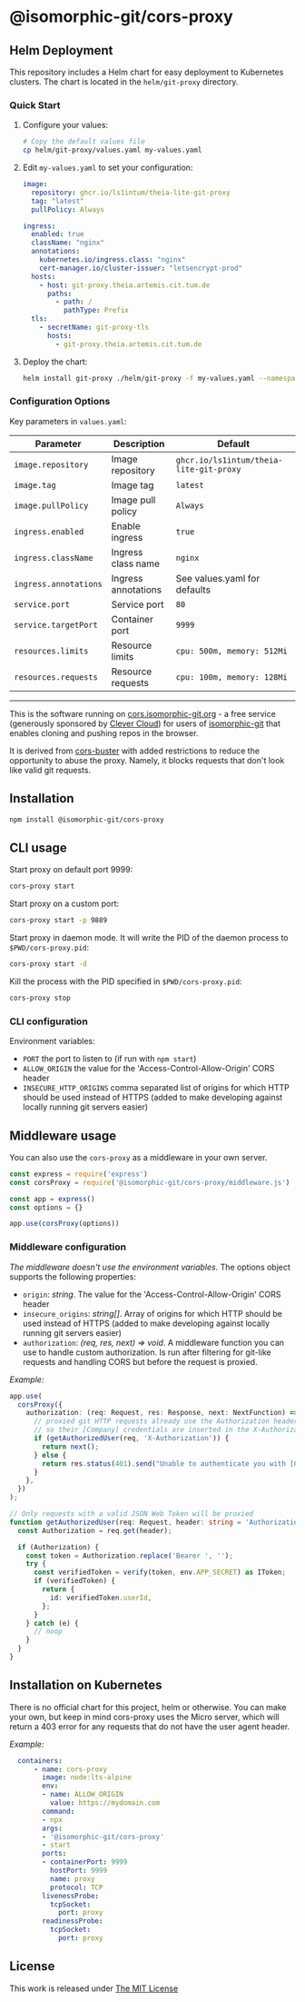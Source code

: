 # @isomorphic-git/cors-proxy

## Helm Deployment

This repository includes a Helm chart for easy deployment to Kubernetes clusters. The chart is located in the `helm/git-proxy` directory.

### Quick Start

1. Configure your values:

   ```bash
   # Copy the default values file
   cp helm/git-proxy/values.yaml my-values.yaml
   ```

2. Edit `my-values.yaml` to set your configuration:

   ```yaml
   image:
     repository: ghcr.io/ls1intum/theia-lite-git-proxy
     tag: "latest"
     pullPolicy: Always

   ingress:
     enabled: true
     className: "nginx"
     annotations:
       kubernetes.io/ingress.class: "nginx"
       cert-manager.io/cluster-issuer: "letsencrypt-prod"
     hosts:
       - host: git-proxy.theia.artemis.cit.tum.de
         paths:
           - path: /
             pathType: Prefix
     tls:
       - secretName: git-proxy-tls
         hosts:
           - git-proxy.theia.artemis.cit.tum.de
   ```

3. Deploy the chart:

   ```bash
   helm install git-proxy ./helm/git-proxy -f my-values.yaml --namespace your-namespace
   ```

### Configuration Options

Key parameters in `values.yaml`:

| Parameter | Description | Default |
|-----------|-------------|---------|
| `image.repository` | Image repository | `ghcr.io/ls1intum/theia-lite-git-proxy` |
| `image.tag` | Image tag | `latest` |
| `image.pullPolicy` | Image pull policy | `Always` |
| `ingress.enabled` | Enable ingress | `true` |
| `ingress.className` | Ingress class name | `nginx` |
| `ingress.annotations` | Ingress annotations | See values.yaml for defaults |
| `service.port` | Service port | `80` |
| `service.targetPort` | Container port | `9999` |
| `resources.limits` | Resource limits | `cpu: 500m, memory: 512Mi` |
| `resources.requests` | Resource requests | `cpu: 100m, memory: 128Mi` |

---

This is the software running on [cors.isomorphic-git.org](https://cors.isomorphic-git.org/) -
a free service (generously sponsored by [Clever Cloud](https://www.clever-cloud.com/?utm_source=ref&utm_medium=link&utm_campaign=isomorphic-git))
for users of [isomorphic-git](https://isomorphic-git.org) that enables cloning and pushing repos in the browser.

It is derived from [cors-buster](https://github.com/wmhilton/cors-buster) with added restrictions to reduce the opportunity to abuse the proxy.
Namely, it blocks requests that don't look like valid git requests.

## Installation

```sh
npm install @isomorphic-git/cors-proxy
```

## CLI usage

Start proxy on default port 9999:

```sh
cors-proxy start
```

Start proxy on a custom port:

```sh
cors-proxy start -p 9889
```

Start proxy in daemon mode. It will write the PID of the daemon process to `$PWD/cors-proxy.pid`:

```sh
cors-proxy start -d
```

Kill the process with the PID specified in `$PWD/cors-proxy.pid`:

```sh
cors-proxy stop
```

### CLI configuration

Environment variables:
- `PORT` the port to listen to (if run with `npm start`)
- `ALLOW_ORIGIN` the value for the 'Access-Control-Allow-Origin' CORS header
- `INSECURE_HTTP_ORIGINS` comma separated list of origins for which HTTP should be used instead of HTTPS (added to make developing against locally running git servers easier)


## Middleware usage

You can also use the `cors-proxy` as a middleware in your own server.

```js
const express = require('express')
const corsProxy = require('@isomorphic-git/cors-proxy/middleware.js')

const app = express()
const options = {}

app.use(corsProxy(options))

```

### Middleware configuration

*The middleware doesn't use the environment variables.* The options object supports the following properties:

- `origin`: _string_. The value for the 'Access-Control-Allow-Origin' CORS header
- `insecure_origins`: _string[]_. Array of origins for which HTTP should be used instead of HTTPS (added to make developing against locally running git servers easier)
- `authorization`: _(req, res, next) => void_. A middleware function you can use to handle custom authorization. Is run after filtering for git-like requests and handling CORS but before the request is proxied.

_Example:_
```ts
app.use(
  corsProxy({
    authorization: (req: Request, res: Response, next: NextFunction) => {
      // proxied git HTTP requests already use the Authorization header for git credentials,
      // so their [Company] credentials are inserted in the X-Authorization header instead.
      if (getAuthorizedUser(req, 'X-Authorization')) {
        return next();
      } else {
        return res.status(401).send("Unable to authenticate you with [Company]'s git proxy");
      }
    },
  })
);

// Only requests with a valid JSON Web Token will be proxied
function getAuthorizedUser(req: Request, header: string = 'Authorization') {
  const Authorization = req.get(header);

  if (Authorization) {
    const token = Authorization.replace('Bearer ', '');
    try {
      const verifiedToken = verify(token, env.APP_SECRET) as IToken;
      if (verifiedToken) {
        return {
          id: verifiedToken.userId,
        };
      }
    } catch (e) {
      // noop
    }
  }
}
```

## Installation on Kubernetes

There is no official chart for this project, helm or otherwise. You can make your own, but keep in mind cors-proxy uses the Micro server, which will return a 403 error for any requests that do not have the user agent header.

_Example:_
```yaml
  containers:
      - name: cors-proxy
        image: node:lts-alpine
        env:
        - name: ALLOW_ORIGIN
          value: https://mydomain.com
        command:
        - npx
        args:
        - '@isomorphic-git/cors-proxy'
        - start
        ports:
        - containerPort: 9999
          hostPort: 9999
          name: proxy
          protocol: TCP
        livenessProbe:
          tcpSocket:
            port: proxy
        readinessProbe:
          tcpSocket:
            port: proxy
```

## License

This work is released under [The MIT License](https://opensource.org/licenses/MIT)
